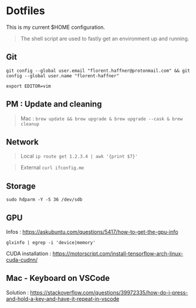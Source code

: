 # Dotfiles

This is my current $HOME configuration.

> The shell script are used to fastly get an environment up and running.

## Git

`git config --global user.email "florent.haffner@protonmail.com" && git config --global user.name "florent-haffner"`

`export EDITOR=vim`

## PM : Update and cleaning

> Mac : `brew update && brew upgrade & brew upgrade --cask & brew cleanup`

## Network

> Local `ip route get 1.2.3.4 | awk '{print $7}'`

> External `curl ifconfig.me`

## Storage

`sudo hdparm -Y -S 36 /dev/sdb`

## GPU

Infos : https://askubuntu.com/questions/5417/how-to-get-the-gpu-info

`glxinfo | egrep -i 'device|memory'`

CUDA installation : https://motorscript.com/install-tensorflow-arch-linux-cuda-cudnn/

## Mac - Keyboard on VSCode

Solution : https://stackoverflow.com/questions/39972335/how-do-i-press-and-hold-a-key-and-have-it-repeat-in-vscode
